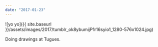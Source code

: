```yaml
---
date: "2017-01-23"
---
```


![yo yo]({{ site.baseurl }}/assets/images/2017/tumblr_ok8ybumijP1r16syio1_1280-576x1024.jpg)

Doing drawings at Tugues.
